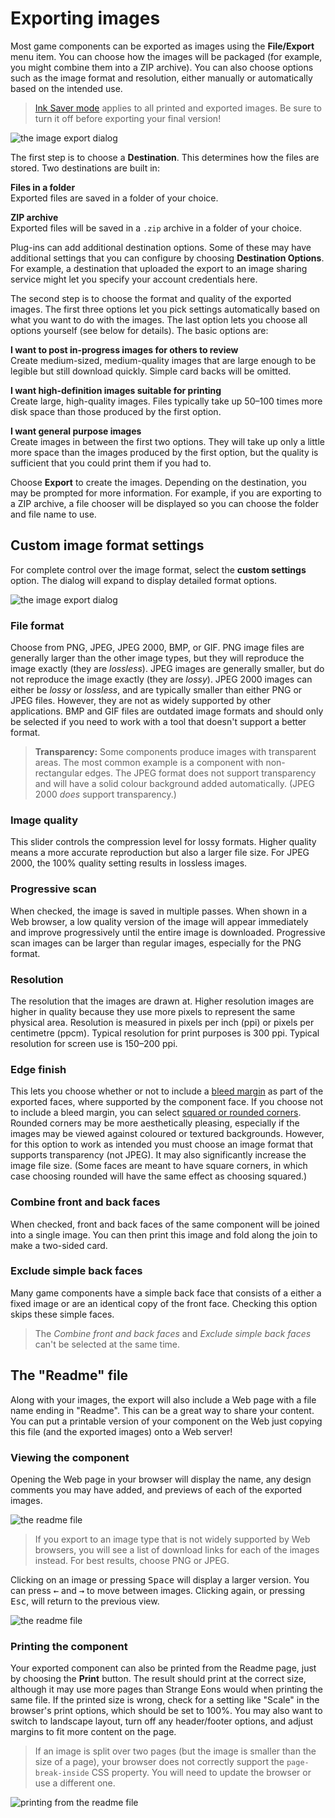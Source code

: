 # Exporting images

Most game components can be exported as images using the **File/Export** menu item. You can choose how the images will be packaged (for example, you might combine them into a ZIP archive). You can also choose options such as the image format and resolution, either manually or automatically based on the intended use.

> [Ink Saver mode](um-gc-preview.md#ink-saver) applies to all printed and exported images. Be sure to turn it off before exporting your final version!

![the image export dialog](images/export.png)

The first step is to choose a **Destination**. This determines how the files are stored. Two destinations are built in:

**Files in a folder**  
Exported files are saved in a folder of your choice.

**ZIP archive**  
Exported files will be saved in a `.zip` archive in a folder of your choice.

Plug-ins can add additional destination options. Some of these may have additional settings that you can configure by choosing **Destination Options**. For example, a destination that uploaded the export to an image sharing service might let you specify your account credentials here.

The second step is to choose the format and quality of the exported images. The first three options let you pick settings automatically based on what you want to do with the images. The last option lets you choose all options yourself (see below for details). The basic options are:

**I want to post in-progress images for others to review**  
Create medium-sized, medium-quality images that are large enough to be legible but still download quickly. Simple card backs will be omitted.

**I want high-definition images suitable for printing**  
Create large, high-quality images. Files typically take up 50–100 times more disk space than those produced by the first option.

**I want general purpose images**  
Create images in between the first two options. They will take up only a little more space than the images produced by the first option, but the quality is sufficient that you could print them if you had to.

Choose **Export** to create the images. Depending on the destination, you may be prompted for more information. For example, if you are exporting to a ZIP archive, a file chooser will be displayed so you can choose the folder and file name to use.

## Custom image format settings

For complete control over the image format, select the **custom settings** option. The dialog will expand to display detailed format options.

![the image export dialog](images/export-custom.png)

### File format

Choose from PNG, JPEG, JPEG 2000, BMP, or GIF. PNG image files are generally larger than the other image types, but they will reproduce the image exactly (they are *lossless*). JPEG images are generally smaller, but do not reproduce the image exactly (they are *lossy*). JPEG 2000 images can either be *lossy* or *lossless*, and are typically smaller than either PNG or JPEG files. However, they are not as widely supported by other applications. BMP and GIF files are outdated image formats and should only be selected if you need to work with a tool that doesn't support a better format.

> **Transparency:** Some components produce images with transparent areas. The most common example is a component with non-rectangular edges. The JPEG format does not support transparency and will have a solid colour background added automatically. (JPEG 2000 *does* support transparency.) 

### Image quality

This slider controls the compression level for lossy formats. Higher quality means a more accurate reproduction but also a larger file size. For JPEG 2000, the 100% quality setting results in lossless images.

### Progressive scan

When checked, the image is saved in multiple passes. When shown in a Web browser, a low quality version of the image will appear immediately and improve progressively until the entire image is downloaded. Progressive scan images can be larger than regular images, especially for the PNG format.

### Resolution

The resolution that the images are drawn at. Higher resolution images are higher in quality because they use more pixels to represent the same physical area. Resolution is measured in pixels per inch (ppi) or pixels per centimetre (ppcm). Typical resolution for print purposes is 300 ppi. Typical resolution for screen use is 150&ndash;200 ppi.

### Edge finish

This lets you choose whether or not to include a [bleed margin](um-deck-pubmarks.md#bleed-margins) as part of the exported faces, where supported by the component face. If you choose not to include a bleed margin, you can select [squared or rounded corners](um-gc-preview.md#edge-finish). Rounded corners may be more aesthetically pleasing, especially if the images may be viewed against coloured or textured backgrounds. However, for this option to work as intended you must choose an image format that supports transparency (not JPEG). It may also significantly increase the image file size. (Some faces are meant to have square corners, in which case choosing rounded will have the same effect as choosing squared.)

### Combine front and back faces

When checked, front and back faces of the same component will be joined into a single image. You can then print this image and fold along the join to make a two-sided card.

### Exclude simple back faces

Many game components have a simple back face that consists of a either a fixed image or are an identical copy of the front face. Checking this option skips these simple faces.

> The *Combine front and back faces* and *Exclude simple back faces* can't be selected at the same time.

## The "Readme" file

Along with your images, the export will also include a Web page with a file name ending in "Readme". This can be a great way to share your content. You can put a printable version of your component on the Web just copying this file (and the exported images) onto a Web server!

### Viewing the component

Opening the Web page in your browser will display the name, any design comments you may have added, and previews of each of the exported images.

![the readme file](images/export-readme-1.png)

> If you export to an image type that is not widely supported by Web browsers, you will see a list of download links for each of the images instead. For best results, choose PNG or JPEG.

Clicking on an image or pressing <kbd>Space</kbd> will display a larger version. You can press <kbd>←</kbd> and <kbd>→</kbd> to move between images. Clicking again, or pressing <kbd>Esc</kbd>, will return to the previous view. 

![the readme file](images/export-readme-2.png)

### Printing the component

Your exported component can also be printed from the Readme page, just by choosing the **Print** button.  The result should print at the correct size, although it may use more pages than Strange Eons would when printing the same file. If the printed size is wrong, check for a setting like "Scale" in the browser's print options, which should be set to 100%. You may also want to switch to landscape layout, turn off any header/footer options, and adjust margins to fit more content on the page.

> If an image is split over two pages (but the image is smaller than the size of a page), your browser does not correctly support the `page-break-inside` CSS property. You will need to update the browser or use a different one.

![printing from the readme file](images/export-readme-3.png)
